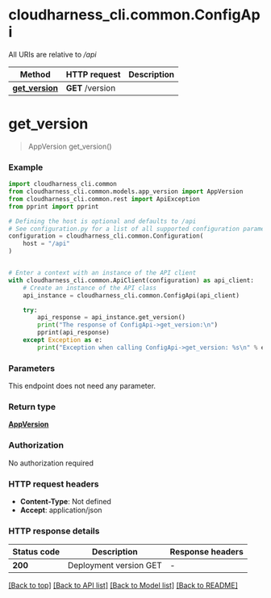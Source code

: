 # cloudharness_cli.common.ConfigApi

All URIs are relative to */api*

Method | HTTP request | Description
------------- | ------------- | -------------
[**get_version**](ConfigApi.md#get_version) | **GET** /version | 


# **get_version**
> AppVersion get_version()



### Example


```python
import cloudharness_cli.common
from cloudharness_cli.common.models.app_version import AppVersion
from cloudharness_cli.common.rest import ApiException
from pprint import pprint

# Defining the host is optional and defaults to /api
# See configuration.py for a list of all supported configuration parameters.
configuration = cloudharness_cli.common.Configuration(
    host = "/api"
)


# Enter a context with an instance of the API client
with cloudharness_cli.common.ApiClient(configuration) as api_client:
    # Create an instance of the API class
    api_instance = cloudharness_cli.common.ConfigApi(api_client)

    try:
        api_response = api_instance.get_version()
        print("The response of ConfigApi->get_version:\n")
        pprint(api_response)
    except Exception as e:
        print("Exception when calling ConfigApi->get_version: %s\n" % e)
```



### Parameters

This endpoint does not need any parameter.

### Return type

[**AppVersion**](AppVersion.md)

### Authorization

No authorization required

### HTTP request headers

 - **Content-Type**: Not defined
 - **Accept**: application/json

### HTTP response details

| Status code | Description | Response headers |
|-------------|-------------|------------------|
**200** | Deployment version GET |  -  |

[[Back to top]](#) [[Back to API list]](../README.md#documentation-for-api-endpoints) [[Back to Model list]](../README.md#documentation-for-models) [[Back to README]](../README.md)

